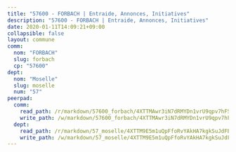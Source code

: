```yaml
---
title: "57600 - FORBACH | Entraide, Annonces, Initiatives"
description: "57600 - FORBACH | Entraide, Annonces, Initiatives"
date: 2020-01-11T14:09:21+09:00
collapsible: false
layout: commune
comm:
  nom: "FORBACH"
  slug: forbach
  cp: "57600"
dept:
  nom: "Moselle"
  slug: moselle
  num: "57"
peerpad:
  comm:
    read_path: /r/markdown/57600_forbach/4XTTMAwr3iN7dRMYDn1vrU9qpv7hFS5XgJk5aRFGhyjtXYvsw
    write_path: /w/markdown/57600_forbach/4XTTMAwr3iN7dRMYDn1vrU9qpv7hFS5XgJk5aRFGhyjtXYvsw-K3TgTtzpcYupyTCukUZjb6y8mKBqPLy5PRdAzjNTfVAszwNFJjQoxtHPp7vheU9SNURWKT9ZbGhLB6bxiYuqP6YZ9kiLAjwiAP8fKHpP9sZbMV5Y7VGVh1zoWJFqrRML7MmVVz2y
  dept:
    read_path: /r/markdown/57_moselle/4XTTM9E5m1uQpFfoRvYAkHA7kgkSuJdFBSCmoLnZ6YvxmqAKj
    write_path: /w/markdown/57_moselle/4XTTM9E5m1uQpFfoRvYAkHA7kgkSuJdFBSCmoLnZ6YvxmqAKj-K3TgTxpsRhjGfb3pJqDaX4rYTLkyLoK3BLA4awBfhTSCoyNhResrhhmfsEF8aKnccedt5XoBzWeRYfKxQxNKv71ETcpGharLRE7rdgTKY3uSaW3Du2dz8v23YEY268mfYmweTFnR
---
```


